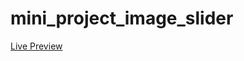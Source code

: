 # mini_project_image_slider

[Live Preview](https://maxim55069633.github.io/mini_project_image_slider/)
